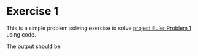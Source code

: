 # Exercise 1

This is a simple problem solving exercise to solve [project Euler Problem 1](https://projecteuler.net/problem=1) using code.

The output should be 
